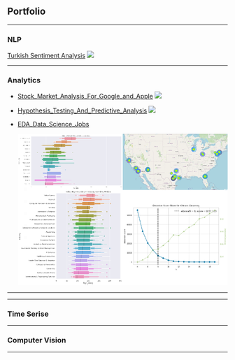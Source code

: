 ## Portfolio

---

### NLP

[Turkish Sentiment Analysis](https://github.com/Gdkmak/Turkish-Sentiment-Analysis/)
<img src="images/dummy_thumbnail.jpg?raw=true"/>

---

### Analytics 

- [Stock_Market_Analysis_For_Google_and_Apple](https://github.com/Gdkmak/analytics/blob/master/Stock_Market_Analysis_For_Google_and_Apple.ipynb/)
  <img src="#?raw=true"/>

- [Hypothesis_Testing_And_Predictive_Analysis](https://github.com/Gdkmak/analytics/blob/master/Hypothesis_Testing_And_Predictive_Analysis.ipynb/)
  <img src="#?raw=true"/>

- [EDA_Data_Science_Jobs](https://github.com/Gdkmak/analytics/blob/master/EDA_Data_Science_Jobs.ipynb/)


  <img src="images/EDA_A.png?raw=true"/>
  
---



---

### Time Serise

---

### Computer Vision

---


